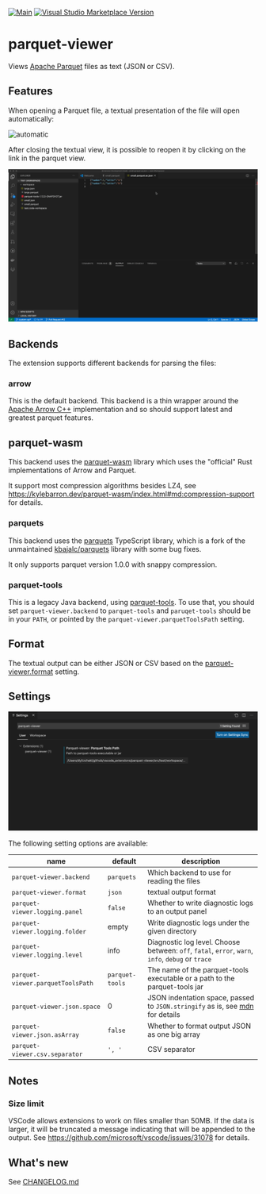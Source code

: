 [![Main](https://github.com/dvirtz/vscode-parquet-viewer/workflows/Main/badge.svg)](https://github.com/dvirtz/vscode-parquet-viewer/actions?query=workflow%3AMain) [![Visual Studio Marketplace Version](https://img.shields.io/visual-studio-marketplace/v/dvirtz.parquet-viewer)](https://marketplace.visualstudio.com/items?itemName=dvirtz.parquet-viewer)

# parquet-viewer

Views [Apache Parquet](https://parquet.apache.org/) files as text (JSON or CSV).

## Features

When opening a Parquet file, a textual presentation of the file will open automatically:

![automatic](images/automatic.gif)

After closing the textual view, it is possible to reopen it by clicking on the link in the parquet view.

![command](images/reopen.gif)

## Backends

The extension supports different backends for parsing the files:

### arrow

This is the default backend. This backend is a thin wrapper around the [Apache Arrow C++](https://github.com/apache/arrow/tree/main/cpp) implementation and so should support latest and greatest parquet features.

## parquet-wasm

This backend uses the [parquet-wasm](https://kylebarron.dev/parquet-wasm) library which uses the "official" Rust implementations of Arrow and Parquet.

It support most compression algorithms besides LZ4, see https://kylebarron.dev/parquet-wasm/index.html#md:compression-support for details.

### parquets

This backend uses the [parquets](https://github.com/dvirtz/parquets) TypeScript library, which is a fork of the unmaintained [kbajalc/parquets](https://github.com/kbajalc/parquets) library with some bug fixes.

It only supports parquet version 1.0.0 with snappy compression.

### parquet-tools

This is a legacy Java backend, using [parquet-tools](https://mvnrepository.com/artifact/org.apache.parquet/parquet-tools). To use that, you should set `parquet-viewer.backend` to `parquet-tools` and `paruqet-tools` should be in your `PATH`, or pointed by the `parquet-viewer.parquetToolsPath` setting.

## Format

The textual output can be either JSON or CSV based on the [parquet-viewer.format](#settings) setting.

## Settings

![settings](images/settings.png)

The following setting options are available:

|name|default|description|
|----|-------|-----------|
|`parquet-viewer.backend`|`parquets`|Which backend to use for reading the files|
|`parquet-viewer.format`|`json`|textual output format|
|`parquet-viewer.logging.panel`|`false`|Whether to write diagnostic logs to an output panel|
|`parquet-viewer.logging.folder`|empty|Write diagnostic logs under the given directory|
|`parquet-viewer.logging.level`|info|Diagnostic log level. Choose between: `off`, `fatal`, `error`, `warn`, `info`, `debug` or `trace`|
|`parquet-viewer.parquetToolsPath`|`parquet-tools`|The name of the parquet-tools executable or a path to the parquet-tools jar|
|`parquet-viewer.json.space`|0|JSON indentation space, passed to `JSON.stringify` as is, see [mdn](https://developer.mozilla.org/en-US/docs/Web/JavaScript/Reference/Global_Objects/JSON/stringify#parameters) for details|
|`parquet-viewer.json.asArray`|`false`|Whether to format output JSON as one big array|
|`parquet-viewer.csv.separator`|`', '`|CSV separator|

## Notes

### Size limit

VSCode allows extensions to work on files smaller than 50MB.
If the data is larger, it will be truncated a message indicating that will be appended to the output.
See https://github.com/microsoft/vscode/issues/31078 for details.

## What's new

See [CHANGELOG.md](CHANGELOG.md)
